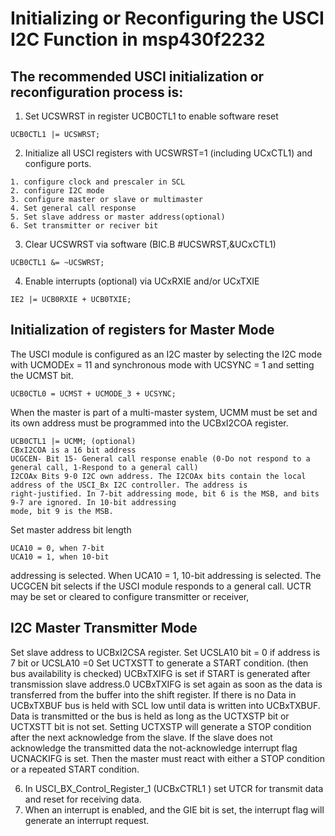# Initializing or Reconfiguring the USCI I2C Function in msp430f2232
## The recommended USCI initialization or reconfiguration process is:
1. Set UCSWRST in register UCB0CTL1 to enable software reset	
```
UCB0CTL1 |= UCSWRST; 
```
2. Initialize all USCI registers with UCSWRST=1 (including UCxCTL1) and configure ports.
```
1. configure clock and prescaler in SCL
2. configure I2C mode
3. configure master or slave or multimaster
4. Set general call response
5. Set slave address or master address(optional)
6. Set transmitter or reciver bit
```
3. Clear UCSWRST via software (BIC.B #UCSWRST,&UCxCTL1)
```
UCB0CTL1 &= ~UCSWRST; 
```
4. Enable interrupts (optional) via UCxRXIE and/or UCxTXIE
```
IE2 |= UCB0RXIE + UCB0TXIE;
```
## Initialization of registers for Master Mode
The USCI module is configured as an I2C master by selecting the I2C mode with UCMODEx = 11 and synchronous mode with UCSYNC = 1 and setting the UCMST bit. 
```
UCB0CTL0 = UCMST + UCMODE_3 + UCSYNC;
```
When the master is part of a multi-master system, UCMM must
be set and its own address must be programmed into the UCBxI2COA register. 
```
UCB0CTL1 |= UCMM; (optional)
CBxI2COA is a 16 bit address
UCGCEN- Bit 15- General call response enable (0-Do not respond to a general call, 1-Respond to a general call)
I2COAx Bits 9-0 I2C own address. The I2COAx bits contain the local address of the USCI_Bx I2C controller. The address is
right-justified. In 7-bit addressing mode, bit 6 is the MSB, and bits 9-7 are ignored. In 10-bit addressing
mode, bit 9 is the MSB.
```
Set master address bit length
```
UCA10 = 0, when 7-bit
UCA10 = 1, when 10-bit
```
addressing is selected. When UCA10 = 1, 10-bit addressing is selected. The UCGCEN bit selects if the
USCI module responds to a general call. UCTR may be set or cleared to configure transmitter or receiver,

## I2C Master Transmitter Mode

Set slave address to UCBxI2CSA register.
Set UCSLA10 bit = 0 if address is 7 bit or UCSLA10 =0
Set UCTXSTT to generate a START condition. (then bus availability is checked)
UCBxTXIFG is set if START is generated after transmission slave address.0
UCBxTXIFG is set again as soon as the data is transferred from the buffer into the shift register. If there is no Data in UCBxTXBUF bus is held with SCL low until data is written into UCBxTXBUF. Data is transmitted or the bus is held as long as the UCTXSTP bit or UCTXSTT bit is not set.
Setting UCTXSTP will generate a STOP condition after the next acknowledge from the slave.
If the slave does not acknowledge the transmitted data the not-acknowledge interrupt flag UCNACKIFG is set. Then the master must react with either a STOP condition or a repeated START condition.


6. In USCI_BX_Control_Register_1 (UCBxCTRL1 ) set UTCR for transmit data and reset for receiving data.
7. When an interrupt is enabled, and the GIE bit is set, the interrupt flag will generate an interrupt request.

